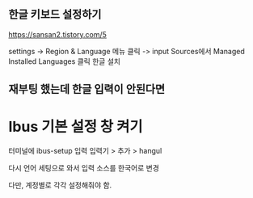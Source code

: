 ## 한글 키보드 설정하기
https://sansan2.tistory.com/5

settings -> Region & Language 메뉴 클릭 -> input Sources에서 Managed Installed Languages 클릭
한글 설치

## 재부팅 했는데 한글 입력이 안된다면
# Ibus 기본 설정 창 켜기
터미널에 ibus-setup 입력
입력기 > 추가 > hangul

다시 언어 세팅으로 와서 입력 소스를 한국어로 변경 

다만, 계정별로 각각 설정해줘야 함.